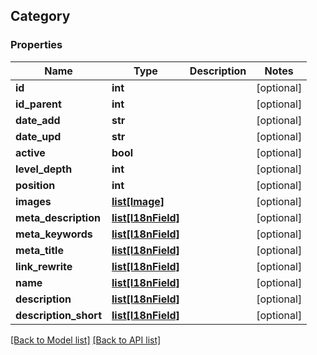 ## Category

### Properties
Name | Type | Description | Notes
------------ | ------------- | ------------- | -------------
**id** | **int** |  | [optional] 
**id_parent** | **int** |  | [optional] 
**date_add** | **str** |  | [optional] 
**date_upd** | **str** |  | [optional] 
**active** | **bool** |  | [optional] 
**level_depth** | **int** |  | [optional] 
**position** | **int** |  | [optional] 
**images** | [**list[Image]**](#Image) |  | [optional] 
**meta_description** | [**list[I18nField]**](#I18nField) |  | [optional] 
**meta_keywords** | [**list[I18nField]**](#I18nField) |  | [optional] 
**meta_title** | [**list[I18nField]**](#I18nField) |  | [optional] 
**link_rewrite** | [**list[I18nField]**](#I18nField) |  | [optional] 
**name** | [**list[I18nField]**](#I18nField) |  | [optional] 
**description** | [**list[I18nField]**](#I18nField) |  | [optional] 
**description_short** | [**list[I18nField]**](#I18nField) |  | [optional] 

[[Back to Model list]](#documentation-for-models) [[Back to API list]](#documentation-for-api-endpoints)


